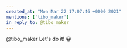 ```yaml
---
created_at: "Mon Mar 22 17:07:46 +0000 2021"
mentions: ['tibo_maker']
in_reply_to: @tibo_maker
---
```


@tibo_maker Let's do it! 😀